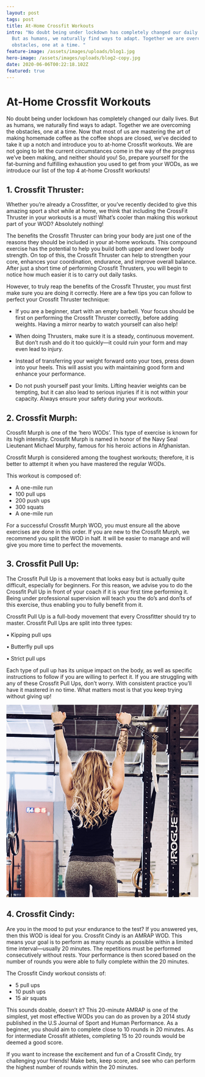 ```yaml
---
layout: post
tags: post
title: At-Home Crossfit Workouts
intro: "No doubt being under lockdown has completely changed our daily lives.
  But as humans, we naturally find ways to adapt. Together we are overcoming the
  obstacles, one at a time. "
feature-image: /assets/images/uploads/blog1.jpg
hero-image: /assets/images/uploads/blog2-copy.jpg
date: 2020-06-06T00:22:18.102Z
featured: true
---
```

# At-Home Crossfit Workouts

No doubt being under lockdown has completely changed our daily lives. But as humans, we naturally find ways to adapt. Together we are overcoming the obstacles, one at a time. Now that most of us are mastering the art of making homemade coffee as the coffee shops are closed, we’ve decided to take it up a notch and introduce you to at-home Crossfit workouts. We are not going to let the current circumstances come in the way of the progress we’ve been making, and neither should you! So, prepare yourself for the fat-burning and fulfilling exhaustion you used to get from your WODs, as we introduce our list of the top 4 at-home Crossfit workouts! 

## **1.	Crossfit Thruster:**

Whether you’re already a Crossfitter, or you’ve recently decided to give this amazing sport a shot while at home, we think that including the CrossFit Thruster in your workouts is a must! What’s cooler than making this workout part of your WOD? Absolutely nothing! 

The benefits the Crossfit Thruster can bring your body are just one of the reasons they should be included in your at-home workouts. This compound exercise has the potential to help you build both upper and lower body strength. On top of this, the Crossfit Thruster can help to strengthen your core, enhances your coordination, endurance, and improve overall balance. After just a short time of performing Crossfit Thrusters, you will begin to notice how much easier it is to carry out daily tasks. 

However, to truly reap the benefits of the Crossfit Thruster, you must first make sure you are doing it correctly. Here are a few tips you can follow to perfect your Crossfit Thruster technique: 

* If you are a beginner, start with an empty barbell. Your focus should be first on performing the Crossfit Thruster correctly, before adding weights. Having a mirror nearby to watch yourself can also help!


* When doing Thrusters, make sure it is a steady, continuous movement. But don’t rush and do it too quickly—it could ruin your form and may even lead to injury.


* Instead of transferring your weight forward onto your toes, press down into your heels. This will assist you with maintaining good form and enhance your performance.


* Do not push yourself past your limits. Lifting heavier weights can be tempting, but it can also lead to serious injuries if it is not within your capacity. Always ensure your safety during your workouts.

## **2.	Crossfit Murph:**

Crossfit Murph is one of the ‘hero WODs’. This type of exercise is known for its high intensity. Crossfit Murph is named in honor of the Navy Seal Lieutenant Michael Murphy, famous for his heroic actions in Afghanistan. 

Crossfit Murph is considered among the toughest workouts; therefore, it is better to attempt it when you have mastered the regular WODs.

This workout is composed of:

* A one-mile run
* 100 pull ups 
* 200 push ups
* 300 squats
* A one-mile run 

For a successful Crossfit Murph WOD, you must ensure all the above exercises are done in this order. If you are new to the Crossfit Murph, we recommend you split the WOD in half. It will be easier to manage and will give you more time to perfect the movements.

## 3.	Crossfit Pull Up:

The Crossfit Pull Up is a movement that looks easy but is actually quite difficult, especially for beginners. For this reason, we advise you to do the Crossfit Pull Up in front of your coach if it is your first time performing it. Being under professional supervision will teach you the do’s and don’ts of this exercise, thus enabling you to fully benefit from it. 

Crossfit Pull Up is a full-body movement that every Crossfitter should try to master. Crossfit Pull Ups are split into three types:

•	Kipping pull ups

•	Butterfly pull ups

•	Strict pull ups

Each type of pull up has its unique impact on the body, as well as specific instructions to follow if you are willing to perfect it. If you are struggling with any of these Crossfit Pull Ups, don’t worry. With consistent practice you’ll have it mastered in no time. What matters most is that you keep trying without giving up!

![Pullup](/assets/images/uploads/pullup.jpg "92crew-pullup")

## 4.	Crossfit Cindy:

Are you in the mood to put your endurance to the test? If you answered yes, then this WOD is ideal for you. Crossfit Cindy is an AMRAP WOD. This means your goal is to perform as many rounds as possible within a limited time interval—usually 20 minutes. The repetitions must be performed consecutively without rests. Your performance is then scored based on the number of rounds you were able to fully complete within the 20 minutes. 

The Crossfit Cindy workout consists of:

* 5 pull ups
* 10 push ups
* 15 air squats

This sounds doable, doesn’t it? This 20-minute AMRAP is one of the simplest, yet most effective WODs you can do as proven by a 2014 study published in the U.S Journal of Sport and Human Performance. As a beginner, you should aim to complete close to 10 rounds in 20 minutes. As for intermediate Crossfit athletes, completing 15 to 20 rounds would be deemed a good score. 

If you want to increase the excitement and fun of a Crossfit Cindy, try challenging your friends! Make bets, keep score, and see who can perform the highest number of rounds within the 20 minutes.